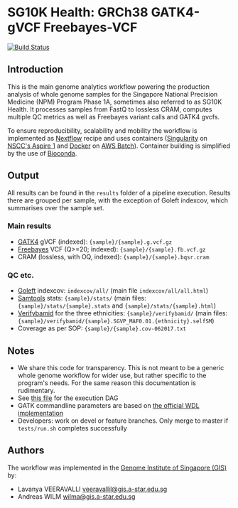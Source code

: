 # SG10K Health: GRCh38 GATK4-gVCF Freebayes-VCF

[![Build Status](https://dev.azure.com/wilma0161/wilma/_apis/build/status/gis-rpd.rpd-sg10k-grch38-gatk4-gvcf-freebayes-vcf?branchName=master)](https://dev.azure.com/wilma0161/wilma/_build/latest?definitionId=1?branchName=master)

## Introduction

This is the main genome analytics workflow powering the production analysis of whole genome samples
for the Singapore National Precision Medicine (NPM) Program Phase 1A, sometimes also referred to as SG10K
Health. It processes samples from FastQ to lossless CRAM, computes multiple QC metrics as well as Freebayes
variant calls and GATK4 gvcfs.

To ensure reproducibility, scalability and mobility the workflow is implemented as [Nextflow](https://www.nextflow.io/) recipe and uses containers
([Singularity](https://www.sylabs.io/docs/) on [NSCC's Aspire 1](https://www.nscc.sg/about-nscc/our-facilityaspire-1/) and [Docker](https://www.docker.com) on
[AWS Batch](https://aws.amazon.com/batch/)). Container building is simplified by the use of
[Bioconda](https://bioconda.github.io/).

## Output

All results can be found in the `results` folder of a pipeline
execution. Results there are grouped per sample, with the exception of
Goleft indexcov, which summarises over the sample set.

### Main results

- [GATK4](https://software.broadinstitute.org/gatk/gatk4) gVCF (indexed): `{sample}/{sample}.g.vcf.gz`
- [Freebayes](https://github.com/ekg/freebayes) VCF (Q>=20; indexed): `{sample}/{sample}.fb.vcf.gz`
- CRAM (lossless, with OQ, indexed): `{sample}/{sample}.bqsr.cram`

### QC etc.

- [Goleft](https://github.com/brentp/goleft) indexcov: `indexcov/all/` (main file `indexcov/all/all.html`)
- [Samtools](http://www.htslib.org/doc/samtools.html) stats: `{sample}/stats/` (main files: `{sample}/stats/{sample}.stats` and `{sample}/stats/{sample}.html`)
- [Verifybamid](https://genome.sph.umich.edu/wiki/VerifyBamID) for the three ethnicities: `{sample}/verifybamid/` (main files: `{sample}/verifybamid/{sample}.SGVP_MAF0.01.{ethnicity}.selfSM`)
- Coverage as per SOP: `{sample}/{sample}.cov-062017.txt`

## Notes

- We share this code for transparency. This is not meant to be a generic whole genome workflow for wider use, but rather specific to the program's needs.
 For the same reason this documentation is rudimentary.
- See [this file](./dag.svg) for the execution DAG
- GATK commandline parameters are based on [the official WDL implementation](https://github.com/broadinstitute/wdl/tree/develop/scripts/broad_pipelines/germline-short-variant-discovery/gvcf-generation-per-sample/1.0.0)
- Developers: work on devel or feature branches. Only merge to master if `tests/run.sh` completes successfully

## Authors

The workflow was implemented in the [Genome Institute of Singapore
(GIS)](https://www.a-star.edu.sg/gis) by:

- Lavanya VEERAVALLI <veeravallil@gis.a-star.edu.sg>
- Andreas WILM <wilma@gis.a-star.edu.sg>





